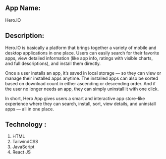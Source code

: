 App Name: 
-------------
Hero.IO

Description: 
--------------

Hero.IO is basically a platform that brings together a variety of mobile and desktop applications in one place. Users can easily search for their favorite apps, view detailed information (like app info, ratings with visible charts, and full descriptions), and install them directly.

Once a user installs an app, it’s saved in local storage — so they can view or manage their installed apps anytime. The installed apps can also be sorted based on download count in either ascending or descending order. And if the user no longer needs an app, they can simply uninstall it with one click.

In short, Hero App gives users a smart and interactive app store–like experience where they can search, install, sort, view details, and uninstall apps — all in one place.





Technology :
--------------
1. HTML
2. TailwindCSS
3. JavaScript
4. React JS